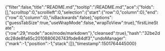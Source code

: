 {"filter":false,"title":"README.md","tooltip":"/README.md","ace":{"folds":[],"scrolltop":0,"scrollleft":0,"selection":{"start":{"row":0,"column":0},"end":{"row":0,"column":0},"isBackwards":false},"options":{"guessTabSize":true,"useWrapMode":false,"wrapToView":true},"firstLineState":{"row":29,"mode":"ace/mode/markdown"},"cleansed":true},"hash":"32be2ddc28de8fa65c2010880626743fbde84df3","undoManager":{"mark":-1,"position":-1,"stack":[]},"timestamp":1501764445000}